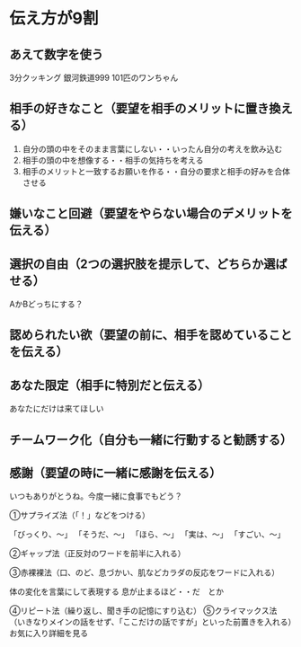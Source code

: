 # 伝え方が9割

## あえて数字を使う

3分クッキング
銀河鉄道999
101匹のワンちゃん

## 相手の好きなこと（要望を相手のメリットに置き換える）

1. 自分の頭の中をそのまま言葉にしない・・いったん自分の考えを飲み込む
2. 相手の頭の中を想像する・・相手の気持ちを考える
3. 相手のメリットと一致するお願いを作る・・自分の要求と相手の好みを合体させる

## 嫌いなこと回避（要望をやらない場合のデメリットを伝える）

## 選択の自由（2つの選択肢を提示して、どちらか選ばせる）

AかBどっちにする？

## 認められたい欲（要望の前に、相手を認めていることを伝える）

## あなた限定（相手に特別だと伝える）

あなたにだけは来てほしい

## チームワーク化（自分も一緒に行動すると勧誘する）


## 感謝（要望の時に一緒に感謝を伝える）

いつもありがとうね。今度一緒に食事でもどう？

①サプライズ法（「！」などをつける）

「びっくり、～」
「そうだ、～」
「ほら、～」
「実は、～」
「すごい、～」

②ギャップ法（正反対のワードを前半に入れる）

③赤裸裸法（口、のど、息づかい、肌などカラダの反応をワードに入れる）

体の変化を言葉にして表現する
息が止まるほど・・だ　とか

④リピート法（繰り返し、聞き手の記憶にすり込む）
⑤クライマックス法（いきなりメインの話をせず、「ここだけの話ですが」といった前置きを入れる）お気に入り詳細を見る

